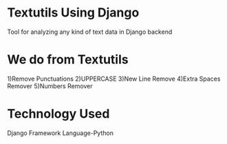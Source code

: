 # Textutils Using Django
Tool for analyzing any kind of text data in Django backend
# We do from Textutils 
1)Remove Punctuations
2)UPPERCASE
3)New Line Remove
4)Extra Spaces Remover
5)Numbers Remover
# Technology Used
Django Framework
Language-Python
